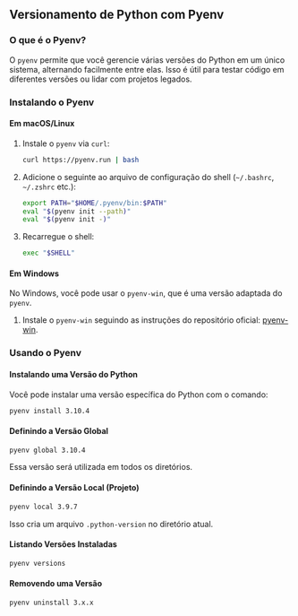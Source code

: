 ## Versionamento de Python com Pyenv

### O que é o Pyenv?

O `pyenv` permite que você gerencie várias versões do Python em um único sistema, alternando facilmente entre elas. Isso é útil para testar código em diferentes versões ou lidar com projetos legados.

### Instalando o Pyenv

#### Em macOS/Linux

1. Instale o `pyenv` via `curl`:
   ```bash
   curl https://pyenv.run | bash
   ```

2. Adicione o seguinte ao arquivo de configuração do shell (`~/.bashrc`, `~/.zshrc` etc.):
   ```bash
   export PATH="$HOME/.pyenv/bin:$PATH"
   eval "$(pyenv init --path)"
   eval "$(pyenv init -)"
   ```

3. Recarregue o shell:
   ```bash
   exec "$SHELL"
   ```

#### Em Windows

No Windows, você pode usar o `pyenv-win`, que é uma versão adaptada do `pyenv`.

1. Instale o `pyenv-win` seguindo as instruções do repositório oficial: [pyenv-win](https://github.com/pyenv-win/pyenv-win).

### Usando o Pyenv

#### Instalando uma Versão do Python

Você pode instalar uma versão específica do Python com o comando:

```bash
pyenv install 3.10.4
```

#### Definindo a Versão Global

```bash
pyenv global 3.10.4
```

Essa versão será utilizada em todos os diretórios.

#### Definindo a Versão Local (Projeto)

```bash
pyenv local 3.9.7
```

Isso cria um arquivo `.python-version` no diretório atual.

#### Listando Versões Instaladas

```bash
pyenv versions
```

#### Removendo uma Versão

```bash
pyenv uninstall 3.x.x
```